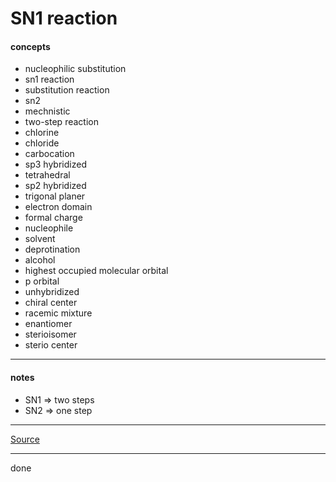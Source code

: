 # SN1 reaction

#### concepts

- nucleophilic substitution
- sn1 reaction
- substitution reaction
- sn2
- mechnistic
- two-step reaction
- chlorine
- chloride
- carbocation
- sp3 hybridized
- tetrahedral
- sp2 hybridized
- trigonal planer
- electron domain
- formal charge
- nucleophile
- solvent
- deprotination
- alcohol
- highest occupied molecular orbital
- p orbital
- unhybridized
- chiral center
- racemic mixture
- enantiomer
- sterioisomer
- sterio center

***

#### notes

- SN1 => two steps
- SN2 => one step

***

[Source](https://youtu.be/Gw-XAXqxppI)

***

done